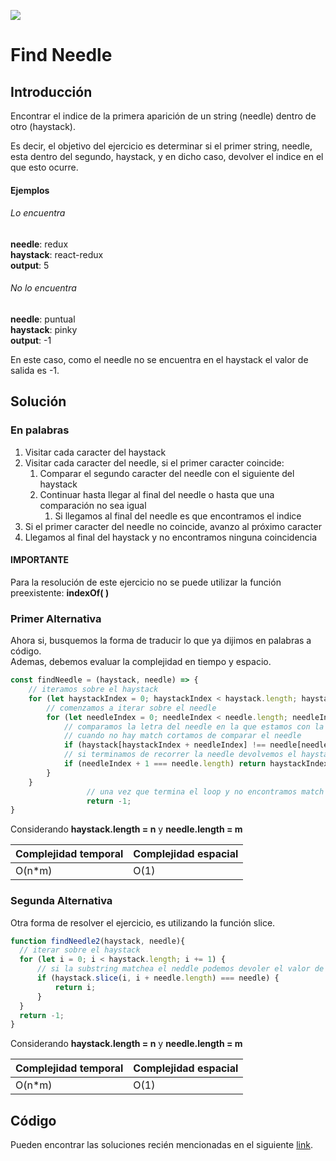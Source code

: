 


<p>
        <img src='https://static.wixstatic.com/media/85087f_0d84cbeaeb824fca8f7ff18d7c9eaafd~mv2.png/v1/fill/w_160,h_30,al_c,q_85,usm_0.66_1.00_0.01/Logo_completo_Color_1PNG.webp'</img>
</p>


# Find Needle
## Introducción
Encontrar el indice de la primera aparición de un string (needle) dentro de otro (haystack).

Es decir, el objetivo del ejercicio es determinar si el primer string, needle, esta dentro del segundo, haystack, y en dicho caso, devolver el indice en el que esto ocurre.    

#### Ejemplos
###### Lo encuentra
**needle**: redux       
**haystack**: react-redux        
**output**: 5          

###### No lo encuentra
**needle**: puntual           
**haystack**: pinky          
**output**: -1             

En este caso, como el needle no se encuentra en el haystack el valor de salida es -1.


## Solución
### En palabras
1. Visitar cada caracter del haystack
2. Visitar cada caracter del needle, si el primer caracter coincide:  
    1. Comparar el segundo caracter del needle con el siguiente del haystack
    2. Continuar hasta llegar al final del needle o hasta que una comparación no sea igual
        1. Si llegamos al final del needle es que encontramos el indice
3. Si el primer caracter del needle no coincide, avanzo al próximo caracter
4. Llegamos al final del haystack y no encontramos ninguna coincidencia     

#### IMPORTANTE
Para la resolución de este ejercicio no se puede utilizar la función preexistente: <b>indexOf( )</b>

### Primer Alternativa
Ahora si, busquemos la forma de traducir lo que ya dijimos en palabras a código.<br/>
Ademas, debemos evaluar la complejidad en tiempo y espacio.
```javascript
const findNeedle = (haystack, needle) => {
    // iteramos sobre el haystack
    for (let haystackIndex = 0; haystackIndex < haystack.length; haystackIndex += 1) {
        // comenzamos a iterar sobre el needle
        for (let needleIndex = 0; needleIndex < needle.length; needleIndex += 1 ) {
            // comparamos la letra del needle en la que estamos con la letra del haystack
            // cuando no hay match cortamos de comparar el needle
            if (haystack[haystackIndex + needleIndex] !== needle[needleIndex]) break;
            // si terminamos de recorrer la needle devolvemos el haystackIndex
            if (needleIndex + 1 === needle.length) return haystackIndex;
        }
    }
                 // una vez que termina el loop y no encontramos match devolvemos -1
                 return -1;
}
```
Considerando **haystack.length = n** y **needle.length = m**

Complejidad temporal | Complejidad espacial
--|--
O(n*m)|O(1)

### Segunda Alternativa
Otra forma de resolver el ejercicio, es utilizando la función slice.

```javascript
function findNeedle2(haystack, needle){
  // iterar sobre el haystack
  for (let i = 0; i < haystack.length; i += 1) {
      // si la substring matchea el neddle podemos devoler el valor de i
      if (haystack.slice(i, i + needle.length) === needle) {
          return i;
      }
  }
  return -1;
}
```
Considerando **haystack.length = n** y **needle.length = m**

Complejidad temporal | Complejidad espacial
--|--
O(n*m)|O(1)


## Código
Pueden encontrar las soluciones recién mencionadas en el siguiente [link](https://repl.it/Jc2b/0).
